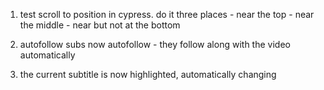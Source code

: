1. test scroll to position in cypress. do it three places - near the top - near the middle - near but not at the bottom

2. autofollow subs now autofollow - they follow along with the video automatically

3. the current subtitle is now highlighted, automatically changing
